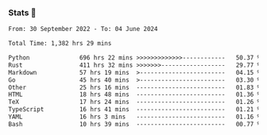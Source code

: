 ### Stats 👋
<!--START_SECTION:waka-->

```txt
From: 30 September 2022 - To: 04 June 2024

Total Time: 1,382 hrs 29 mins

Python              696 hrs 22 mins >>>>>>>>>>>>>------------   50.37 %
Rust                411 hrs 32 mins >>>>>>>------------------   29.77 %
Markdown            57 hrs 19 mins  >------------------------   04.15 %
Go                  45 hrs 40 mins  >------------------------   03.30 %
Other               25 hrs 16 mins  -------------------------   01.83 %
HTML                18 hrs 48 mins  -------------------------   01.36 %
TeX                 17 hrs 24 mins  -------------------------   01.26 %
TypeScript          16 hrs 41 mins  -------------------------   01.21 %
YAML                16 hrs 3 mins   -------------------------   01.16 %
Bash                10 hrs 39 mins  -------------------------   00.77 %
```

<!--END_SECTION:waka-->

<!--
**buhaytza2005/buhaytza2005** is a ✨ _special_ ✨ repository because its `README.md` (this file) appears on your GitHub profile.

Here are some ideas to get you started:

- 🔭 I’m currently working on ...
- 🌱 I’m currently learning ...
- 👯 I’m looking to collaborate on ...
- 🤔 I’m looking for help with ...
- 💬 Ask me about ...
- 📫 How to reach me: ...
- 😄 Pronouns: ...
- ⚡ Fun fact: ...
-->



